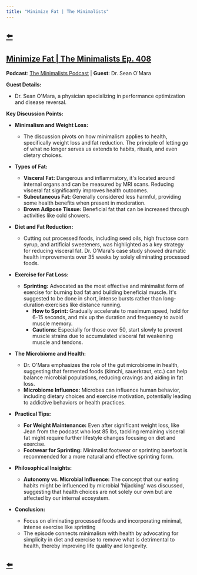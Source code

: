 ```yaml
---
title: "Minimize Fat | The Minimalists"
---
```


## [⬅️](/)

## [Minimize Fat | The Minimalists Ep. 408](https://www.youtube.com/watch?v=ZaK2ohcDlzo)

**Podcast**: [The Minimalists Podcast](http://minimalists.com/podcast) | **Guest**: Dr. Sean O'Mara

**Guest Details:**
- Dr. Sean O'Mara, a physician specializing in performance optimization and disease reversal.

**Key Discussion Points:**

- **Minimalism and Weight Loss:**
  - The discussion pivots on how minimalism applies to health, specifically weight loss and fat reduction. The principle of letting go of what no longer serves us extends to habits, rituals, and even dietary choices.

- **Types of Fat:**
  - **Visceral Fat:** Dangerous and inflammatory, it's located around internal organs and can be measured by MRI scans. Reducing visceral fat significantly improves health outcomes.
  - **Subcutaneous Fat:** Generally considered less harmful, providing some health benefits when present in moderation.
  - **Brown Adipose Tissue:** Beneficial fat that can be increased through activities like cold showers.

- **Diet and Fat Reduction:**
  - Cutting out processed foods, including seed oils, high fructose corn syrup, and artificial sweeteners, was highlighted as a key strategy for reducing visceral fat. Dr. O'Mara's case study showed dramatic health improvements over 35 weeks by solely eliminating processed foods.

- **Exercise for Fat Loss:**
  - **Sprinting:** Advocated as the most effective and minimalist form of exercise for burning bad fat and building beneficial muscle. It's suggested to be done in short, intense bursts rather than long-duration exercises like distance running.
    - **How to Sprint:** Gradually accelerate to maximum speed, hold for 6-15 seconds, and mix up the duration and frequency to avoid muscle memory. 
    - **Cautions:** Especially for those over 50, start slowly to prevent muscle strains due to accumulated visceral fat weakening muscle and tendons.

- **The Microbiome and Health:**
  - Dr. O'Mara emphasizes the role of the gut microbiome in health, suggesting that fermented foods (kimchi, sauerkraut, etc.) can help balance microbial populations, reducing cravings and aiding in fat loss.
  - **Microbiome Influence:** Microbes can influence human behavior, including dietary choices and exercise motivation, potentially leading to addictive behaviors or health practices.

- **Practical Tips:**
  - **For Weight Maintenance:** Even after significant weight loss, like Jean from the podcast who lost 85 lbs, tackling remaining visceral fat might require further lifestyle changes focusing on diet and exercise.
  - **Footwear for Sprinting:** Minimalist footwear or sprinting barefoot is recommended for a more natural and effective sprinting form.

- **Philosophical Insights:**
  - **Autonomy vs. Microbial Influence:** The concept that our eating habits might be influenced by microbial 'hijacking' was discussed, suggesting that health choices are not solely our own but are affected by our internal ecosystem.

- **Conclusion:**
  - Focus on eliminating processed foods and incorporating minimal, intense exercise like sprinting
  - The episode connects minimalism with health by advocating for simplicity in diet and exercise to remove what is detrimental to health, thereby improving life quality and longevity.

## [⬅️](/)